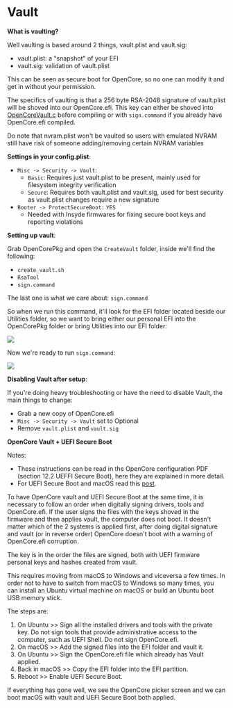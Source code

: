 # Vault

**What is vaulting?**

Well vaulting is based around 2 things, vault.plist and vault.sig:

* vault.plist: a "snapshot" of your EFI
* vault.sig: validation of vault.plist

This can be seen as secure boot for OpenCore, so no one can modify it and get in without your permission.

The specifics of vaulting is that a 256 byte RSA-2048 signature of vault.plist will be shoved into our OpenCore.efi. This key can either be shoved into [OpenCoreVault.c](https://github.com/acidanthera/OpenCorePkg/blob/master/Platform/OpenCore/OpenCoreVault.c) before compiling or with `sign.command` if you already have OpenCore.efi compiled.

Do note that nvram.plist won't be vaulted so users with emulated NVRAM still have risk of someone adding/removing certain NVRAM variables

**Settings in your config.plist**:

* `Misc -> Security -> Vault`:
  * `Basic`: Requires just vault.plist to be present, mainly used for filesystem integrity verification
  * `Secure`: Requires both vault.plist and vault.sig, used for best security as vault.plist changes require a new signature
* `Booter -> ProtectSecureBoot:` `YES`
  * Needed with Insyde firmwares for fixing secure boot keys and reporting violations

**Setting up vault**:

Grab OpenCorePkg and open the `CreateVault` folder, inside we'll find the following:

* `create_vault.sh`
* `RsaTool`
* `sign.command`

The last one is what we care about: `sign.command`

So when we run this command, it'll look for the EFI folder located beside our Utilities folder, so we want to bring either our personal EFI into the OpenCorePkg folder or bring Utilities into our EFI folder:

![](../../images/post-install/security-md/sign.png)

Now we're ready to run `sign.command`:

![](../../images/post-install/security-md/sign-demo.png)

**Disabling Vault after setup**:

If you're doing heavy troubleshooting or have the need to disable Vault, the main things to change:

* Grab a new copy of OpenCore.efi
* `Misc -> Security -> Vault` set to Optional
* Remove `vault.plist` and `vault.sig`

**OpenCore Vault + UEFI Secure Boot**

Notes:

* These instructions can be read in the OpenCore configuration PDF (section 12.2 UEFFI Secure Boot), here they are explained in more detail.
* For UEFI Secure Boot and macOS read this [post](https://github.com/dortania/OpenCore-Post-Install/blob/c0e7f282975f7d6224878b71648c27ce0ed304e6/universal/security/uefisecureboot.md).

To have OpenCore vault and UEFI Secure Boot at the same time, it is necessary to follow an order when digitally signing drivers, tools and OpenCore.efi. If the user signs the files with the keys shoved in the firmware and then applies vault, the computer does not boot. It doesn't matter which of the 2 systems is applied first, after doing digital signature and vault (or in reverse order) OpenCore doesn't boot with a warning of OpenCore.efi corruption.

The key is in the order the files are signed, both with UEFI firmware personal keys and hashes created from vault.

This requires moving from macOS to Windows and viceversa a few times. In order not to have to switch from macOS to Windows so many times, you can install an Ubuntu virtual machine on macOS or build an Ubuntu boot USB memory stick.

The steps are:

1. On Ubuntu >> Sign all the installed drivers and tools with the private key. Do not sign tools that provide administrative access to the computer, such as UEFI Shell. Do not sign OpenCore.efi.
2. On macOS >> Add the signed files into the EFI folder and vault it.
3. On Ubuntu >> Sign the OpenCore.efi file which already has Vault applied.
4. Back in macOS >> Copy the EFI folder into the EFI partition.
5. Reboot >> Enable UEFI Secure Boot.

If everything has gone well, we see the OpenCore picker screen and we can boot macOS with vault and UEFI Secure Boot both applied.
